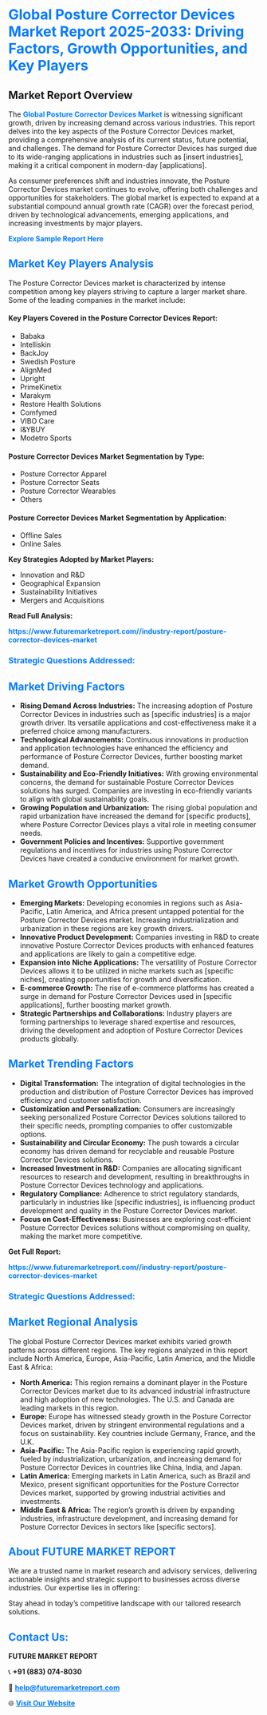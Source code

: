 <h1 style="color: #007BFF;">Global Posture Corrector Devices Market Report 2025-2033: Driving Factors, Growth Opportunities, and Key Players</h1>

<section id="overview">
<h2>Market Report Overview</h2>
<p>The <a href="https://www.futuremarketreport.com//industry-report/posture-corrector-devices-market" style="color: #007BFF; text-decoration: none;"><strong>Global Posture Corrector Devices Market</strong></a> is witnessing significant growth, driven by increasing demand across various industries. This report delves into the key aspects of the Posture Corrector Devices market, providing a comprehensive analysis of its current status, future potential, and challenges. The demand for Posture Corrector Devices has surged due to its wide-ranging applications in industries such as [insert industries], making it a critical component in modern-day [applications].</p>
<p>As consumer preferences shift and industries innovate, the Posture Corrector Devices market continues to evolve, offering both challenges and opportunities for stakeholders. The global market is expected to expand at a substantial compound annual growth rate (CAGR) over the forecast period, driven by technological advancements, emerging applications, and increasing investments by major players.</p>
</section>

<section id="overview">
<p><a href="https://www.futuremarketreport.com//request-sample/reportId=48731" style="color: #007BFF; text-decoration: none;"><strong>Explore Sample Report Here</strong></a></p>
</section>

<section id="key-players">
<h2 style="color: #007BFF;">Market Key Players Analysis</h2>
<p>The Posture Corrector Devices market is characterized by intense competition among key players striving to capture a larger market share. Some of the leading companies in the market include:</p>
<h4>Key Players Covered in the Posture Corrector Devices Report:</h4>
<ul><li>Babaka</li><li>Intelliskin</li><li>BackJoy</li><li>Swedish Posture</li><li>AlignMed</li><li>Upright</li><li>PrimeKinetix</li><li>Marakym</li><li>Restore Health Solutions</li><li>Comfymed</li><li>VIBO Care</li><li>I&amp;YBUY</li><li>Modetro Sports</li></ul>
<h4>Posture Corrector Devices Market Segmentation by Type:</h4>
<ul><li>Posture Corrector Apparel</li><li>Posture Corrector Seats</li><li>Posture Corrector Wearables</li><li>Others</li></ul>

<h4>Posture Corrector Devices Market Segmentation by Application:</h4>
<ul><li>Offline Sales</li><li>Online Sales</li></ul>
<p><strong>Key Strategies Adopted by Market Players:</strong></p>
<ul>
<li>Innovation and R&D</li>
<li>Geographical Expansion</li>
<li>Sustainability Initiatives</li>
<li>Mergers and Acquisitions</li>
</ul>
</section>

<section>
<p><strong>Read Full Analysis: </strong></p><a href="https://www.futuremarketreport.com//industry-report/posture-corrector-devices-market" style="color: #007BFF; text-decoration: none;"><strong>https://www.futuremarketreport.com//industry-report/posture-corrector-devices-market</strong></a>
<h3 style="color: #007BFF;">Strategic Questions Addressed:</h3>
</section>

<section id="driving-factors">
<h2 style="color: #007BFF;">Market Driving Factors</h2>
<ul>
<li><strong>Rising Demand Across Industries:</strong> The increasing adoption of Posture Corrector Devices in industries such as [specific industries] is a major growth driver. Its versatile applications and cost-effectiveness make it a preferred choice among manufacturers.</li>
<li><strong>Technological Advancements:</strong> Continuous innovations in production and application technologies have enhanced the efficiency and performance of Posture Corrector Devices, further boosting market demand.</li>
<li><strong>Sustainability and Eco-Friendly Initiatives:</strong> With growing environmental concerns, the demand for sustainable Posture Corrector Devices solutions has surged. Companies are investing in eco-friendly variants to align with global sustainability goals.</li>
<li><strong>Growing Population and Urbanization:</strong> The rising global population and rapid urbanization have increased the demand for [specific products], where Posture Corrector Devices plays a vital role in meeting consumer needs.</li>
<li><strong>Government Policies and Incentives:</strong> Supportive government regulations and incentives for industries using Posture Corrector Devices have created a conducive environment for market growth.</li>
</ul>
</section>

<section id="growth-opportunities">
<h2 style="color: #007BFF;">Market Growth Opportunities</h2>
<ul>
<li><strong>Emerging Markets:</strong> Developing economies in regions such as Asia-Pacific, Latin America, and Africa present untapped potential for the Posture Corrector Devices market. Increasing industrialization and urbanization in these regions are key growth drivers.</li>
<li><strong>Innovative Product Development:</strong> Companies investing in R&D to create innovative Posture Corrector Devices products with enhanced features and applications are likely to gain a competitive edge.</li>
<li><strong>Expansion into Niche Applications:</strong> The versatility of Posture Corrector Devices allows it to be utilized in niche markets such as [specific niches], creating opportunities for growth and diversification.</li>
<li><strong>E-commerce Growth:</strong> The rise of e-commerce platforms has created a surge in demand for Posture Corrector Devices used in [specific applications], further boosting market growth.</li>
<li><strong>Strategic Partnerships and Collaborations:</strong> Industry players are forming partnerships to leverage shared expertise and resources, driving the development and adoption of Posture Corrector Devices products globally.</li>
</ul>
</section>

<section id="trending-factors">
<h2 style="color: #007BFF;">Market Trending Factors</h2>
<ul>
<li><strong>Digital Transformation:</strong> The integration of digital technologies in the production and distribution of Posture Corrector Devices has improved efficiency and customer satisfaction.</li>
<li><strong>Customization and Personalization:</strong> Consumers are increasingly seeking personalized Posture Corrector Devices solutions tailored to their specific needs, prompting companies to offer customizable options.</li>
<li><strong>Sustainability and Circular Economy:</strong> The push towards a circular economy has driven demand for recyclable and reusable Posture Corrector Devices solutions.</li>
<li><strong>Increased Investment in R&D:</strong> Companies are allocating significant resources to research and development, resulting in breakthroughs in Posture Corrector Devices technology and applications.</li>
<li><strong>Regulatory Compliance:</strong> Adherence to strict regulatory standards, particularly in industries like [specific industries], is influencing product development and quality in the Posture Corrector Devices market.</li>
<li><strong>Focus on Cost-Effectiveness:</strong> Businesses are exploring cost-efficient Posture Corrector Devices solutions without compromising on quality, making the market more competitive.</li>
</ul>
</section>

<section>
<p><strong>Get Full Report: </strong></p><a href="https://www.futuremarketreport.com//industry-report/posture-corrector-devices-market" style="color: #007BFF; text-decoration: none;"><strong>https://www.futuremarketreport.com//industry-report/posture-corrector-devices-market</strong></a>
<h3 style="color: #007BFF;">Strategic Questions Addressed:</h3>
</section>


<section id="regional-analysis">
<h2 style="color: #007BFF;">Market Regional Analysis</h2>
<p>The global Posture Corrector Devices market exhibits varied growth patterns across different regions. The key regions analyzed in this report include North America, Europe, Asia-Pacific, Latin America, and the Middle East & Africa:</p>
<ul>
<li><strong>North America:</strong> This region remains a dominant player in the Posture Corrector Devices market due to its advanced industrial infrastructure and high adoption of new technologies. The U.S. and Canada are leading markets in this region.</li>
<li><strong>Europe:</strong> Europe has witnessed steady growth in the Posture Corrector Devices market, driven by stringent environmental regulations and a focus on sustainability. Key countries include Germany, France, and the U.K.</li>
<li><strong>Asia-Pacific:</strong> The Asia-Pacific region is experiencing rapid growth, fueled by industrialization, urbanization, and increasing demand for Posture Corrector Devices in countries like China, India, and Japan.</li>
<li><strong>Latin America:</strong> Emerging markets in Latin America, such as Brazil and Mexico, present significant opportunities for the Posture Corrector Devices market, supported by growing industrial activities and investments.</li>
<li><strong>Middle East & Africa:</strong> The region’s growth is driven by expanding industries, infrastructure development, and increasing demand for Posture Corrector Devices in sectors like [specific sectors].</li>
</ul>
</section>

<footer>
<h2 style="color: #007BFF;">About FUTURE MARKET REPORT</h2>
<p>We are a trusted name in market research and advisory services, delivering actionable insights and strategic support to businesses across diverse industries. Our expertise lies in offering:</p>

<p>Stay ahead in today’s competitive landscape with our tailored research solutions.</p>

<h2 style="color: #007BFF;">Contact Us:</h2>
<p><strong>FUTURE MARKET REPORT</strong></p>
<p>📞 <strong>+91 (883) 074-8030</strong></p>
<p>📧 <strong><a href="mailto:help@futuremarketreport.com" style="color: #007BFF;">help@futuremarketreport.com</a></strong></p>
<p>🌐 <strong><a href="https://www.futuremarketreport.com/" style="color: #007BFF;">Visit Our Website</a></strong></p>
</footer>